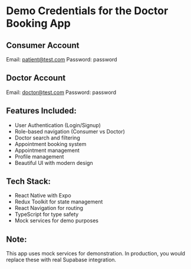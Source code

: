 # Demo Credentials for the Doctor Booking App

## Consumer Account
Email: patient@test.com
Password: password

## Doctor Account  
Email: doctor@test.com
Password: password

## Features Included:
- User Authentication (Login/Signup)
- Role-based navigation (Consumer vs Doctor)
- Doctor search and filtering
- Appointment booking system
- Appointment management
- Profile management
- Beautiful UI with modern design

## Tech Stack:
- React Native with Expo
- Redux Toolkit for state management
- React Navigation for routing
- TypeScript for type safety
- Mock services for demo purposes

## Note:
This app uses mock services for demonstration. 
In production, you would replace these with real Supabase integration.
